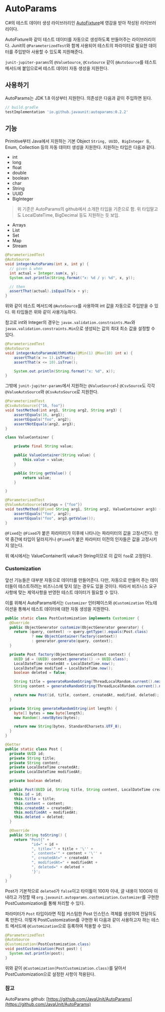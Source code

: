 # AutoParams

C#의 테스트 데이터 생성 라이브러리인 [AutoFixture](https://github.com/AutoFixture/AutoFixture)에 영감을 받아 작성된 라이브러리이다.

AutoFixture와 같이 테스트 데이터를 자동으로 생성하도록 만들어주는 라이브러리이다. Junit의 `@ParameterizedTest`와 함께 사용되어 테스트의 파라미터로 필요한 데이터를 주입받아 사용할 수 있도록 지원해준다.

`junit-jupiter-params`의 `@ValueSource`, `@CsvSource` 같이 `@AutoSource`를 테스트 메서드에 붙임으로써 테스트 데이터 자동 생성을 지원한다.

## 사용하기

AutoParams는 JDK 1.8 이상부터 지원한다. 의존성은 다음과 같이 주입하면 된다.

```groovy
// build.gradle
testImplementation 'io.github.javaunit:autoparams:0.2.2'
```

## 기능

Primitive부터 Java에서 지원하는 기본 Object `String, UUID, BigInteger 등`, Enum, Collection 등의 자동 데이터 생성을 지원한다. 지원하는 타입은 다음과 같다.

- int
- long
- float
- double
- boolean
- char
- String
- UUID
- BigInteger

> 위 기준은 AutoParams의 github에서 소개한 타입을 기준으로 함.
위 타입말고도 LocalDateTime, BigDecimal 등도 지원하는 듯 보임.

- Arrays
- List
- Set
- Map
- Stream

```java
@ParameterizedTest
@AutoSource
void integerAutoParams(int x, int y) {
  // given & when
  int actual = Integer.sum(x, y);
  System.out.println(String.format("x: %d / y: %d", x, y));

  // then
  assertThat(actual).isEqualTo(x + y);
}
```

위와 같이 테스트 메서드에 `@AutoSource`를 사용하여 int 값을 자동으로 주입받을 수 있다. 위 타입들은 위와 같이 사용가능하다.

참고로 int와 Integer의 경우는 `javax.validation.constraints.Max`와 `javax.validation.constraints.Min`으로 생성되는 값의 최대 최소 값을 설정할 수 있다.

```java
@ParameterizedTest
@AutoSource
void integerAutoParamsWithMinMax(@Min(1) @Max(10) int x) {
    assertThat(x >= 1).isTrue();
    assertThat(x <= 10).isTrue();

    System.out.println(String.format("x: %d", x));
}
```

그밖에 `junit-jupiter-params`에서 지원하는 `@ValueSource`나 `@CsvSource`도 각각 `@ValueAutoSource`와 `@CsvAutoSource`로 지원한다.

```java
@ParameterizedTest
@CsvAutoSource({"16, foo"})
void testMethod(int arg1, String arg2, String arg3) {
    assertEquals(16, arg1);
    assertEquals("foo", arg2);
    assertNotEquals(arg2, arg3);
}

class ValueContainer {

    private final String value;

    public ValueContainer(String value) {
        this.value = value;
    }

    public String getValue() {
        return value;
    }

}

@ParameterizedTest
@ValueAutoSource(strings = {"foo"})
void testMethod(@Fixed String arg1, String arg2, ValueContainer arg3) {
    assertEquals("foo", arg2);
    assertEquals("foo", arg3.getValue());
}
```

`@Fixed`는 `@Fixed`가 붙은 파라미터가 이후에 나타나는 파라미터의 값을 고정시킨다. 만약 중간에 타입이 달라지거나 `@Fixed`가 붙은 파라미터 이전의 인자들은 값을 고정시키지 않는다.

위 예시에서는 ValueContainer의 value가 String이므로 이 값이 `foo`로 고정된다.

### Customization

앞선 기능들은 대부분 자동으로 데이터를 만들어준다. 다만, 자동으로 만들어 주는 데이터들이 테스트하려는 비즈니스에 맞지 않는 경우도 있을 것이다. 따라서 비즈니스 요구사항에 맞는 제약사항을 반영한 테스트 데이터가 필요할 수 있다.

이를 위해서 AutoParams에서는  `Customizer` 인터페이스와 `@Customization` 어노테이션을 통해서 테스트 데이터에 대한 자동 생성을 지원한다.

```java
public static class PostCustomization implements Customizer {
  @Override
  public ObjectGenerator customize(ObjectGenerator generator) {
    return (query, context) -> query.getType().equals(Post.class)
            ? new ObjectContainer(factory(context))
            : generator.generate(query, context);
  }

  private Post factory(ObjectGenerationContext context) {
    UUID id = (UUID) context.generate(() -> UUID.class);
    LocalDateTime createdAt = LocalDateTime.now();
    LocalDateTime modified = LocalDateTime.now();
    boolean deleted = false;

    String title = generateRandomString(ThreadLocalRandom.current().nextInt(100));
    String content = generateRandomString(ThreadLocalRandom.current().nextInt(1000));

    return new Post(id, title, content, createdAt, modified, deleted);
  }

  private String generateRandomString(int length) {
    byte[] bytes = new byte[length];
    new Random().nextBytes(bytes);

    return new String(bytes, StandardCharsets.UTF_8);
  }
}

@Getter
public static class Post {
  private UUID id;
  private String title;
  private String content;
  private LocalDateTime createdAt;
  private LocalDateTime modifiedAt;

  private boolean deleted;

  public Post(UUID id, String title, String content, LocalDateTime createdAt, LocalDateTime modifiedAt, boolean deleted) {
    this.id = id;
    this.title = title;
    this.content = content;
    this.createdAt = createdAt;
    this.modifiedAt = modifiedAt;
    this.deleted = deleted;
  }

  @Override
  public String toString() {
    return "Post{" +
            "id=" + id +
            ", title='" + title + '\'' +
            ", content='" + content + '\'' +
            ", createdAt=" + createdAt +
            ", modifiedAt=" + modifiedAt +
            ", deleted=" + deleted +
            '}';
  }
}
```

Post가 기본적으로 `deleted`가 `false`이고 타이틀이 100자 이내, 글 내용이 1000자 이내라고 가정할 때 `org.javaunit.autoparams.customization.Customizer`를 구현한 PostCustomization를 통해 처리할 수 있다.

파라미터가 `Post` 타입이라면 직접 커스텀한 Post 인스턴스 객체를 생성하여 전달하도록 만든다. 이렇게 PostCustomization를 구현한 뒤 다음과 같이 사용하고자 하는 테스트 메서드에 `@Customization`으로 등록하여 적용할 수 있다.

```java
@ParameterizedTest
@AutoSource
@Customization(PostCustomization.class)
void postCustomization(Post post) {
  System.out.println(post);
}
```

위와 같이 `@Customization(PostCustomization.class)`를 달아서 PostCustomization으로 설정한 사항이 적용된다.

### 참고

AutoParams github: [https://github.com/JavaUnit/AutoParams](https://github.com/JavaUnit/AutoParams)